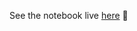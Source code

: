See the notebook live [here](https://chrismaree.github.io/CryptoPortfolioTester/CryptoBacktester.html) 🚀
